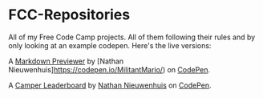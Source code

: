 # FCC-Repositories
All of my Free Code Camp projects. All of them following their rules and by only looking at an example codepen. Here's the live versions:

A [Markdown Previewer](https://codepen.io/MilitantMario/full/XZxjQJ/) by [Nathan Nieuwenhuis]https://codepen.io/MilitantMario/) on [CodePen](http://codepen.io/).

A [Camper Leaderboard](https://codepen.io/MilitantMario/full/xWYMYd/) by [Nathan Nieuwenhuis](https://codepen.io/MilitantMario/) on [CodePen](http://codepen.io/).
